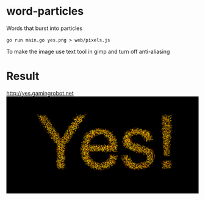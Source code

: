 word-particles
==============

Words that burst into particles

```
go run main.go yes.png > web/pixels.js
```

To make the image use text tool in gimp and turn off anti-aliasing

Result
====
http://yes.gamingrobot.net
![OrigImage](/result.png "Optional title")
